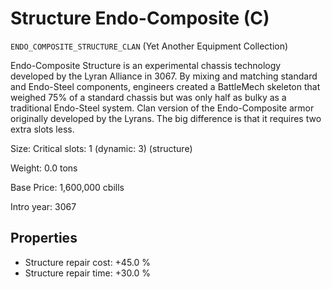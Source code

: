 # Structure Endo-Composite (C)

`ENDO_COMPOSITE_STRUCTURE_CLAN` (Yet Another Equipment Collection)

Endo-Composite Structure is an experimental chassis technology developed by the Lyran Alliance in 3067. By mixing and matching standard and Endo-Steel components, engineers created a BattleMech skeleton that weighed 75% of a standard chassis but was only half as bulky as a traditional Endo-Steel system. Clan version of the Endo-Composite armor originally developed by the Lyrans. The big difference is that it requires two extra slots less.

Size: Critical slots: 1 (dynamic: 3) (structure)

Weight: 0.0 tons

Base Price: 1,600,000 cbills

Intro year: 3067

## Properties
* Structure repair cost: +45.0 %
* Structure repair time: +30.0 %
